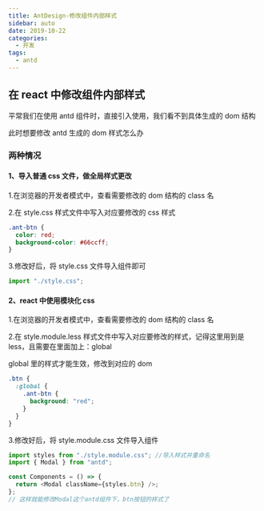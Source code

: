 ```yaml
---
title: AntDesign-修改组件内部样式
sidebar: auto
date: 2019-10-22
categories:
  - 开发
tags:
  - antd
---
```


## 在 react 中修改组件内部样式

平常我们在使用 antd 组件时，直接引入使用，我们看不到具体生成的 dom 结构

此时想要修改 antd 生成的 dom 样式怎么办

### 两种情况

#### 1、导入普通 css 文件，做全局样式更改

1.在浏览器的开发者模式中，查看需要修改的 dom 结构的 class 名

2.在 style.css 样式文件中写入对应要修改的 css 样式

```css
.ant-btn {
  color: red;
  background-color: #66ccff;
}
```

3.修改好后，将 style.css 文件导入组件即可

```js
import "./style.css";
```

#### 2、react 中使用模块化 css

1.在浏览器的开发者模式中，查看需要修改的 dom 结构的 class 名

2.在 style.module.less 样式文件中写入对应要修改的样式，记得这里用到是 less，且需要在里面加上：global

global 里的样式才能生效，修改到对应的 dom

```css
.btn {
  :global {
    .ant-btn {
      background: "red";
    }
  }
}
```

3.修改好后，将 style.module.css 文件导入组件

```js
import styles from "./style.module.css"; //导入样式并重命名
import { Modal } from "antd";

const Components = () => {
  return <Modal className={styles.btn} />;
};
// 这样就能修改Modal这个antd组件下，btn按钮的样式了
```
